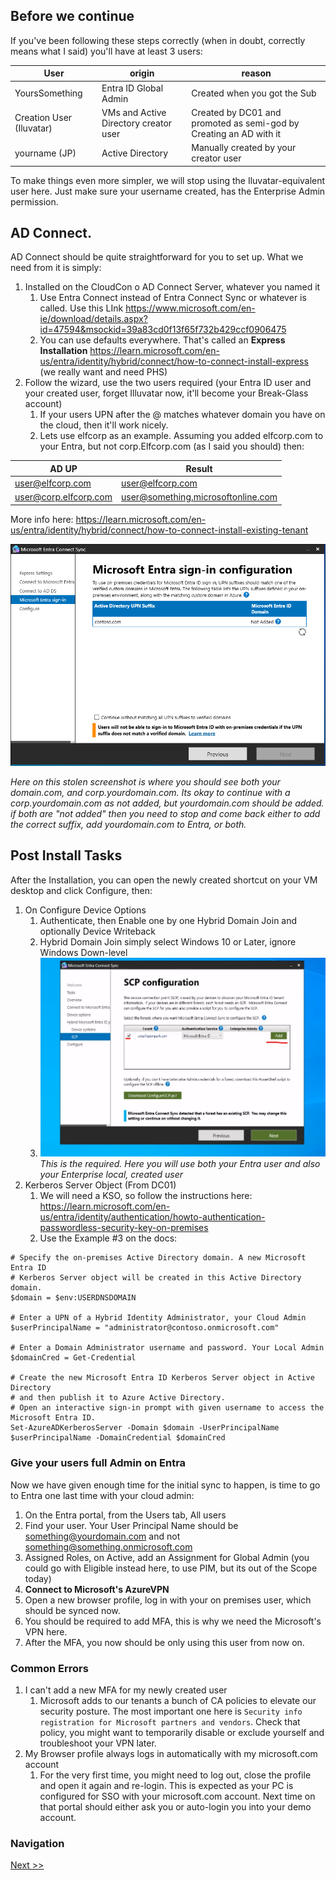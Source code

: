## Before we continue

If you've been following these steps correctly (when in doubt, correctly means what I said) you'll have at least 3 users:

| User | origin | reason|
|-------|------|--------|
|YoursSomething | Entra ID Global Admin | Created when you got the Sub|
|Creation User (Iluvatar)|VMs and Active Directory creator user | Created by DC01 and promoted as semi-god by Creating an AD with it|
|yourname (JP)|Active Directory|Manually created by your creator user|

To make things even more simpler, we will stop using the Iluvatar-equivalent user here. Just make sure your username created, has the Enterprise Admin permission. 

## AD Connect.
AD Connect should be quite straightforward for you to set up. What we need from it is simply:
1. Installed on the CloudCon o AD Connect Server, whatever you named it
   1. Use Entra Connect instead of Entra Connect Sync or whatever is called. Use this LInk https://www.microsoft.com/en-ie/download/details.aspx?id=47594&msockid=39a83cd0f13f65f732b429ccf0906475
   2. You can use defaults everywhere. That's called an **Express Installation** https://learn.microsoft.com/en-us/entra/identity/hybrid/connect/how-to-connect-install-express (we really want and need PHS)
2. Follow the wizard, use the two users required (your Entra ID user and your created user, forget Illuvatar now, it'll become your Break-Glass account)
   1. If your users UPN after the @ matches whatever domain you have on the cloud, then it'll work nicely.
   2. Lets use elfcorp as an example. Assuming you added elfcorp.com to your Entra, but not corp.Elfcorp.com (as I said you should) then:

| AD UP | Result |
|-------|--------|
|user@elfcorp.com | user@elfcorp.com|
user@corp.elfcorp.com | user@something.microsoftonline.com|

More info here: https://learn.microsoft.com/en-us/entra/identity/hybrid/connect/how-to-connect-install-existing-tenant

![alt text](/screenshots/ADConnectMatch.png)

*Here on this stolen screenshot is where you should see both your domain.com, and corp.yourdomain.com. Its okay to continue with a corp.yourdomain.com as not added, but yourdomain.com should be added. if both are "not added" then you need to stop and come back either to add the correct suffix, add yourdomain.com to Entra, or both.*

## Post Install Tasks
After the Installation, you can open the newly created shortcut on your VM desktop and click Configure, then:
1. On Configure Device Options
   1. Authenticate, then Enable one by one Hybrid Domain Join and optionally Device Writeback
   2. Hybrid Domain Join simply select Windows 10 or Later, ignore Windows Down-level
   3. ![alt text](/screenshots/SCP.png) *This is the required. Here you will use both your Entra user and also your Enterprise local, created user*
2. Kerberos Server Object (From DC01)
   1. We will need a KSO, so follow the instructions here: https://learn.microsoft.com/en-us/entra/identity/authentication/howto-authentication-passwordless-security-key-on-premises
   2. Use the Example #3 on the docs: 
```
# Specify the on-premises Active Directory domain. A new Microsoft Entra ID
# Kerberos Server object will be created in this Active Directory domain.
$domain = $env:USERDNSDOMAIN

# Enter a UPN of a Hybrid Identity Administrator, your Cloud Admin
$userPrincipalName = "administrator@contoso.onmicrosoft.com"

# Enter a Domain Administrator username and password. Your Local Admin
$domainCred = Get-Credential

# Create the new Microsoft Entra ID Kerberos Server object in Active Directory
# and then publish it to Azure Active Directory.
# Open an interactive sign-in prompt with given username to access the Microsoft Entra ID.
Set-AzureADKerberosServer -Domain $domain -UserPrincipalName $userPrincipalName -DomainCredential $domainCred
```
### Give your users full Admin on Entra
Now we have given enough time for the initial sync to happen, is time to go to Entra one last time with your cloud admin:
1. On the Entra portal, from the Users tab, All users
2. Find your user. Your User Principal Name should be something@yourdomain.com and not something@something.onmicrosoft.com
3. Assigned Roles, on Active, add an Assignment for Global Admin (you could go with Eligible instead here, to use PIM, but its out of the Scope today)
4. **Connect to Microsoft's AzureVPN**
5. Open a new browser profile, log in with your on premises user, which should be synced now. 
6. You should be required to add MFA, this is why we need the Microsoft's VPN here. 
7. After the MFA, you now should be only using this user from now on. 

### Common Errors
1. I can't add a new MFA for my newly created user
   1. Microsoft adds to our tenants a bunch of CA policies to elevate our security posture. The most important one here is `Security info registration for Microsoft partners and vendors`. Check that policy, you might want to temporarily disable or exclude yourself and troubleshoot your VPN later. 
2. My Browser profile always logs in automatically with my microsoft.com account
   1. For the very first time, you might need to log out, close the profile and open it again and re-login. This is expected as your PC is configured for SSO with your microsoft.com account. Next time on that portal should either ask you or auto-login you into your demo account. 


### Navigation
[Next >>](/StepbyStep/6%20-%20Entra%20ID%20Private%20Access.md)